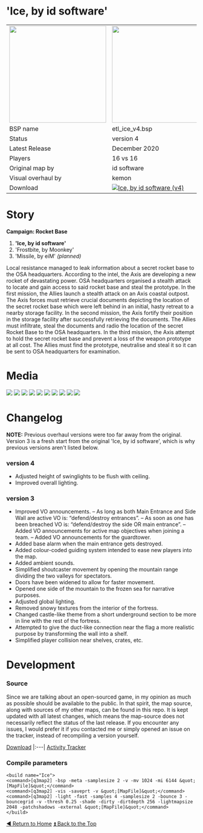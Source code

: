 'Ice, by id software'
==========

<table>
 <tr>
  <td><a href="https://i.imgur.com/b4cZOu2.png"><img src="https://i.imgur.com/b4cZOu2.png" width="256"/></a></td>
  <td><a href="https://i.imgur.com/QfCFaqT.png"><img src="https://i.imgur.com/QfCFaqT.png" width="256"/></a></td>
  <td rowspan="8"><b>Index:</b><br>
<a href="https://github.com/realkemon/home/blob/master/README.md">Home</a><br>
<ul>
 <li><a href="https://github.com/realkemon/home/blob/master/pages/etl_ice.md#story">Story</a></li>
 <li><a href="https://github.com/realkemon/home/blob/master/pages/etl_ice.md#media">Media</a></li>
 <li><a href="https://github.com/realkemon/home/blob/master/pages/etl_ice.md#changelog">Changelog</a></li>
 <ul>
  <li><a href="https://github.com/realkemon/home/blob/master/pages/etl_ice.md#version-4">version 4</a></li>
  <li><a href="https://github.com/realkemon/home/blob/master/pages/etl_ice.md#version-3">version 3</a></li>
 </ul>
 <li><a href="https://github.com/realkemon/home/blob/master/pages/etl_ice.md#development">Development</a></li>
 <ul>
  <li><a href="https://github.com/realkemon/home/blob/master/pages/etl_ice.md#source">Source</a></li>
  <li><a href="https://github.com/realkemon/home/blob/master/pages/etl_ice.md#compile-parameters">Compile Parameters</a></li>
 </ul></td>
 </tr>
 <tr>
  <td>BSP name</td>
  <td>etl_ice_v4.bsp</td>
 </tr>
 <tr>
  <td>Status</td>
  <td>version 4</td>
 </tr>
 <tr> 
  <td>Latest Release</td>
  <td>December 2020</td>
 </tr>
 <tr>
  <td>Players</td>
  <td>16 vs 16</td>
 </tr>
 <tr>
  <td>Original map by</td>
  <td>id software</td>
 </tr>
 <tr>
  <td>Visual overhaul by</td>
  <td>kemon</td>
 </tr>
 <tr>
  <td>Download</td>
  <td><a href="https://www.moddb.com/mods/etlegacy/addons/ice-by-id-software-v4" title="Download Ice, by id software (v4) - Mod DB" target="_blank"><img src="https://button.moddb.com/download/medium/205560.png" alt="Ice, by id software (v4)" /></a></td>
 </tr>
</table>


Story
============

**Campaign: Rocket Base** 
1. **'Ice, by id software'**
2. 'Frostbite, by Moonkey'
3. 'Missile, by eiM' _(planned)_

Local resistance managed to leak information about a secret rocket base to the OSA headquarters. According to the intel, the Axis are developing a new rocket of devastating power. OSA headquarters organised a stealth attack to locate and gain access to said rocket base and steal the prototype. In the first mission, the Allies launch a stealth attack on an Axis coastal outpost. The Axis forces must retrieve crucial documents depicting the location of the secret rocket base which were left behind in an initial, hasty retreat to a nearby storage facility. In the second mission, the Axis fortify their position in the storage facility after successfully retrieving the documents. The Allies must infiltrate, steal the documents and radio the location of the secret Rocket Base to the OSA headquarters. In the third mission, the Axis attempt to hold the secret rocket base and prevent a loss of the weapon prototype at all cost. The Allies must find the prototype, neutralise and steal it so it can be sent to OSA headquarters for examination.


Media
============

<a href="https://i.imgur.com/hl0naOZ.jpg"><img src="https://i.imgur.com/hl0naOZ.jpg"></a>
<a href="https://i.imgur.com/zwyDFKD.jpg"><img src="https://i.imgur.com/zwyDFKD.jpg"></a>
<a href="https://i.imgur.com/vQA43rW.jpg"><img src="https://i.imgur.com/vQA43rW.jpg"></a>
<a href="https://i.imgur.com/8r3IH8j.jpg"><img src="https://i.imgur.com/8r3IH8j.jpg"></a>
<a href="https://i.imgur.com/4CsMVWO.jpg"><img src="https://i.imgur.com/4CsMVWO.jpg"></a>
<a href="https://i.imgur.com/rEAKy2Q.jpg"><img src="https://i.imgur.com/rEAKy2Q.jpg"></a>
<a href="https://i.imgur.com/f68IAQj.jpg"><img src="https://i.imgur.com/f68IAQj.jpg"></a>
<a href="https://i.imgur.com/YZPcgiq.jpg"><img src="https://i.imgur.com/YZPcgiq.jpg"></a>
<a href="https://i.imgur.com/DCODrSI.jpg"><img src="https://i.imgur.com/DCODrSI.jpg"></a>
<a href="https://i.imgur.com/ASadpLv.jpg"><img src="https://i.imgur.com/ASadpLv.jpg"></a>


Changelog
============

**NOTE:** Previous overhaul versions were too far away from the original. Version 3 is a fresh start from the original 'Ice, by id software', which is why previous versions aren't listed below.

### version 4

* Adjusted height of swinglights to be flush with ceiling.
* Improved overall lighting.

### version 3

* Improved VO announcements.
    – As long as both Main Entrance and Side Wall are active VO is: “defend/destroy entrances”.
    – As soon as one has been breached VO is: “defend/destroy the side OR main entrance”.
    – Added VO announcements for active map objectives when joining a team.
    – Added VO announcements for the guardtower.
* Added base alarm when the main entrance gets destroyed.
* Added colour-coded guiding system intended to ease new players into the map.
* Added ambient sounds.
* Simplified shoutcaster movement by opening the mountain range dividing the two valleys for spectators.
* Doors have been widened to allow for faster movement.
* Opened one side of the mountain to the frozen sea for narrative purposes.
* Adjusted global lighting.
* Removed snowy textures from the interior of the fortress.
* Changed castle-like theme from a short underground section to be more in line with the rest of the fortress.
* Attempted to give the duct-like connection near the flag a more realistic purpose by transforming the wall into a shelf.
* Simplified player collision near shelves, crates, etc.


Development
============
 
### Source

Since we are talking about an open-sourced game, in my opinion as much as possible should be available to the public. In that spirit, the map source, along with sources of my other maps, can be found in this repo. It is kept updated with all latest changes, which means the map-source does not necessarily reflect the status of the last release. If you encounter any issues, I would prefer it if you contacted me or simply opened an issue on the tracker, instead of recompiling a version yourself.

[Download](https://github.com/realkemon/home/tree/master/maps)
|:---|
[Activity Tracker](https://github.com/realkemon/home/milestone/1)

### Compile parameters

```
<build name="Ice">
<command>[q3map2] -bsp -meta -samplesize 2 -v -mv 1024 -mi 6144 &quot;[MapFile]&quot;</command>
<command>[q3map2] -vis -saveprt -v &quot;[MapFile]&quot;</command>
<command>[q3map2] -light -fast -samples 4 -samplesize 2 -bounce 3 -bouncegrid -v -thresh 0.25 -shade -dirty -dirtdepth 256 -lightmapsize 2048 -patchshadows -external &quot;[MapFile]&quot;</command>
</build>
```

[:arrow_backward: Return to Home](https://github.com/realkemon/home/blob/master/README.md) [:arrow_double_up: Back to the Top](https://github.com/realkemon/home/blob/master/pages/etl_ice.md)
 

